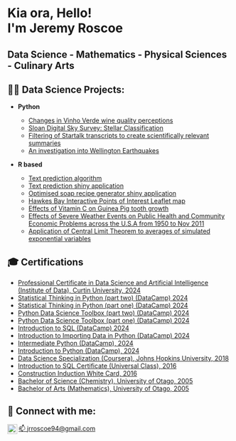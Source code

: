 <h1>Kia ora, Hello!<br/> I'm Jeremy Roscoe</h1> 

<h2>Data Science - Mathematics - Physical Sciences - Culinary Arts</h2>

<h2>👨‍💻 Data Science Projects:</h2>

- <b>Python</b>
  - [Changes in Vinho Verde wine quality perceptions](https://github.com/Jezza9482/Wine-quality-comparison)
  - [Sloan Digital Sky Survey: Stellar Classification](https://github.com/Jezza9482/SDSS)
  - [Filtering of Startalk transcripts to create scientifically relevant summaries](https://github.com/Jezza9482/Summarising-Startalk)
  - [An investigation into Wellington Earthquakes]()
 
- <b>R based</b>
  - [Text prediction algorithm](https://rpubs.com/Jezza9482/408445)
  - [Text prediction shiny application](https://jezza9482.shinyapps.io/Nextext/)
  - [Optimised soap recipe generator shiny application](https://jezza9482.shinyapps.io/soapy/)
  - [Hawkes Bay Interactive Points of Interest Leaflet map](https://rpubs.com/Jezza9482/416860)
  - [Effects of Vitamin C on Guinea Pig tooth growth](https://rpubs.com/Jezza9482/289046)
  - [Effects of Severe Weather Events on Public Health and Community Economic Problems across the U.S.A from 1950 to Nov 2011](https://rpubs.com/Jezza9482/280285)
  - [Application of Central Limit Theorem to averages of simulated exponential variables](https://rpubs.com/Jezza9482/289047)

<h2>🎓 Certifications</h2>

- [Professional Certificate in Data Science and Artificial Intelligence (Institute of Data), Curtin University, 2024]()
- [Statistical Thinking in Python (part two) (DataCamp) 2024](https://imgur.com/st7qcLe)
- [Statistical Thinking in Python (part one) (DataCamp) 2024](https://imgur.com/FQR2uDS)
- [Python Data Science Toolbox (part two) (DataCamp) 2024](https://imgur.com/st7qcLe)
- [Python Data Science Toolbox (part one) (DataCamp) 2024](https://imgur.com/qUy1WVu)
- [Introduction to SQL (DataCamp) 2024](https://imgur.com/UzUQ0Dw)
- [Introduction to Importing Data in Python (DataCamp) 2024](https://imgur.com/10rAzqT)
- [Intermediate Python (DataCamp), 2024](https://imgur.com/KwiG3a9)
- [Introduction to Python (DataCamp), 2024](https://imgur.com/y1Xp0e6)
- [Data Science Specialization (Coursera), Johns Hopkins University, 2018](https://www.coursera.org/account/accomplishments/specialization/certificate/BLVNPNDSP477)
- [Introduction to SQL Certificate (Universal Class), 2016](https://imgur.com/UsAQ1Ia)
- [Construction Induction White Card, 2016](https://imgur.com/N90WSdm)
- [Bachelor of Science (Chemistry), University of Otago, 2005](https://imgur.com/Fv4j5Rq)
- [Bachelor of Arts (Mathematics), University of Otago, 2005](https://imgur.com/onmKHAu)

<h2> 🤳 Connect with me:</h2>

[📫 jrroscoe94@gmail.com](mailto:jrroscoe94@gmail.com)
[<img align="left" alt="JoshMadakor | LinkedIn" width="22px" src="https://cdn.jsdelivr.net/npm/simple-icons@v3/icons/linkedin.svg" />](https://www.linkedin.com/in/jeremy-roscoe-111882117/)
